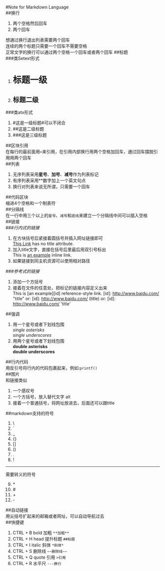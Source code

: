 #Note for Markdown Language  
##换行  
1. 两个空格然后回车
2. 两个回车  

想通过换行退出列表需要两个回车  
连续的两个标题只需要一个回车不需要空格  
正常文字的换行可以通过两个空格一个回车或者两个回车
##标题  
###类Setext形式  
1. 	标题一级
	========
2.	标题二级
	--------  

###类atx形式
1.	#这是一级标题#可以不闭合
2.	##这是二级标题
3.	###这是三级标题  

##区块引用  
在每行的最前面用`>`来引用，在引用内部换行用两个空格加回车，通过回车摆脱引用用两个回车  
##列表  
1.	无序列表采用**星号**、**加号**、**减号**作为列表标记
2.	有序列表采用**数字加上一个英文句点  
3.	换行对列表来说无所谓，只需要一个回车  

##代码区块  
缩进4个空格和一个制表符  
##分隔线  
在一行中用三个以上的`星号`、`减号`和`底线`来建立一个分隔线中间可以插入空格  
##链接  
###*行内式的链接*  
1. 在方块括号后紧接着圆括号并插入网址链接即可  
    [This Link](http://www.baidu.com/) has no title attribute.
2. 加入title文字，直接在括号后里最后用双引号标出  
    This is [an example](http://www.baidu.com/ "百度") inline link.
3. 如果链接到同主机资源可以使用相对路径  

###*参考式的链接*
1. 添加一个方括号
2. 接着在文件的任意处，把标记的链接内容定义出来  
	This is [an example][id] reference-style link.
	[id]: http://www.baidu.com/ "title"
	or:
	[id]: http://www.baidu.com/ (title)
	or:
	[id]: http://www.baidu.com/ 'title'   

##强调  
1. 用一个星号或者下划线包围  
	*single asterisks*  
	_single underscores_
2. 用两个星号或者下划线包围  
	**double asterisks**  
	__double underscores__  

##行内代码  
用反引号将行内的代码包裹起来，例如:`printf()`  
##图片  
和链接类似  
1. 一个感叹号
2. 一个方括号，放入替代文字 alt
3. 接着一个普通括号，将网址放进去，后面还可以跟title

##markdown支持的符号  
1. \
2. `
3. _
4. {}
5. []
6. ()
7. .
8. !

---  
需要转义的符号

9. \*
10. \#
11. \+
12. \-    

##自动链接  
用尖括号扩起来的邮箱或者网址，可以自动导航过去  
##快捷键  
1. CTRL + B bold 加粗 `**加粗**`
2. CTRL + H head 提升标题 `##标题`
3. CTRL + I italic 斜体  `*斜体*`
4. CTRL + S 删除线   `~~删除线~~`
5. CTRL + Q quote 引用   `>引用`
6. CTRL + R 水平尺 `---换行`
